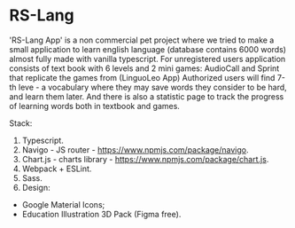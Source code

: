# RS-Lang 

'RS-Lang App' is a non commercial pet project where we tried to make a small application to learn english language (database contains 6000 words) almost fully made with vanilla typescript. 
For unregistered users application consists of text book with 6 levels and 2 mini games: AudioCall and Sprint that replicate the games from (LinguoLeo App)
Authorized users will find 7-th leve - a vocabulary where they may save words they consider to be hard, and learn them later. And there is also a statistic page to track the progress of learning words both in textbook and games.

Stack: 
1. Typescript.
2. Navigo - JS router - https://www.npmjs.com/package/navigo.
3. Chart.js - charts library - https://www.npmjs.com/package/chart.js. 
4. Webpack + ESLint.
5. Sass.
6. Design: 
  - Google Material Icons;
  - Education Illustration 3D Pack (Figma free).
